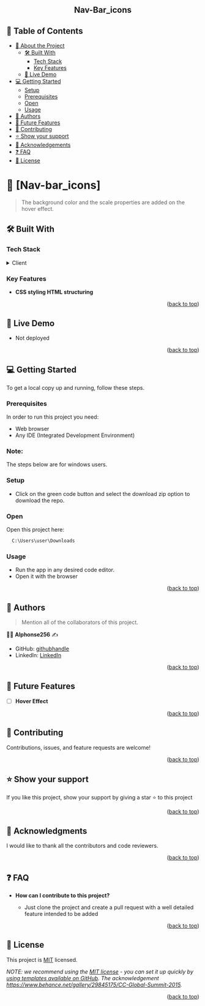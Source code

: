 
<a name="readme-top"></a>

<!--
HOW TO USE:
This is an example of how you may give instructions on setting up your project locally.

Modify this file to match your project and remove sections that don't apply.

REQUIRED SECTIONS:
- Table of Contents
- About the Project
  - Built With
  - Live Demo
- Getting Started
- Authors
- Future Features
- Contributing
- Show your support
- Acknowledgements
- License

After you're finished please remove all the comments and instructions!
-->

<div align="center">

  <!-- <img src="emoji.png" alt="logo" width="140"  height="auto" />
  <br/> -->

  <h2><b>Nav-Bar_icons</b></h2>

</div>

<!-- TABLE OF CONTENTS -->

## 📗 Table of Contents

- [📖 About the Project](#about-project)
  - [🛠 Built With](#built-with)
    - [Tech Stack](#tech-stack)
    - [Key Features](#key-features)
  - [🚀 Live Demo](#live-demo)
- [💻 Getting Started](#getting-started)
  - [Setup](#setup)
  - [Prerequisites](#prerequisites)
  - [Open](#open)
  - [Usage](#usage)
  <!-- - [Run tests](#run-tests) -->
  <!-- - [Deployment](#triangular_flag_on_post-deployment) -->
- [👥 Authors](#authors)
- [🔭 Future Features](#future-features)
- [🤝 Contributing](#contributing)
- [⭐️ Show your support](#support)
- [🙏 Acknowledgements](#acknowledgements)
- [❓ FAQ](#faq)
- [📝 License](#license)

<!-- PROJECT DESCRIPTION -->

# 📖 [Nav-bar_icons] <a name="about-project"></a>

> The background color and the scale properties are added on the hover effect. 

<!-- **[Conforence capstone project]** is a... -->

## 🛠 Built With <a name="built-with"></a>

### Tech Stack <a name="tech-stack"></a>


<details>
  <summary>Client</summary>
  <ul>
    <li>HTML</li>
    <li>CSS</li>
  </ul>
</details>

<!-- Features -->

### Key Features <a name="key-features"></a>


- **CSS styling HTML structuring**
<!-- - **Linter Test** -->
<!-- - **ES6 and Modularization** -->

<p align="right">(<a href="#readme-top">back to top</a>)</p>

<!-- LIVE DEMO -->

## 🚀 Live Demo 

- Not deployed

<p align="right">(<a href="#readme-top">back to top</a>)</p>

<!-- GETTING STARTED -->

## 💻 Getting Started <a name="getting-started"></a>


To get a local copy up and running, follow these steps.

### Prerequisites

In order to run this project you need:
- Web browser
- Any IDE (Integrated Development Environment)
 ### Note: 
 The steps below are for windows users.

<!-- ## Node required
Nod node required -->

### Setup

- Click on the green code button and select the download zip option to download the repo.


<!-- ```sh
  cd my-folder
  git clone https://github.com/Alphonse256/JS-Fetch_API.git
``` -->

### Open

Open this project here:

```sh
  C:\Users\user\Downloads
```

### Usage

- Run the app in any desired code editor.
- Open it with the browser

<p align="right">(<a href="#readme-top">back to top</a>)</p>

<!-- AUTHORS -->

## 👥 Authors <a name="Alphonse256"></a>

> Mention all of the collaborators of this project.

:man_technologist:  **Alphonse256** :writing_hand: 

- GitHub: [githubhandle](https://github.com/Alphonse256)
- LinkedIn: [LinkedIn](https://www.linkedin.com/in/ntihanabayo-alphonse-368388252/) 




<p align="right">(<a href="#readme-top">back to top</a>)</p>

<!-- FUTURE FEATURES -->

## 🔭 Future Features <a name="future-features"></a>


- [ ] **Hover Effect**


<p align="right">(<a href="#readme-top">back to top</a>)</p>

<!-- CONTRIBUTING -->

## 🤝 Contributing <a name="contributing"></a>

Contributions, issues, and feature requests are welcome!

<!-- Feel free to check the [issues page](https://github.com/AlphaNtihinduka/Microverse-leaderboard/issues). -->

<p align="right">(<a href="#readme-top">back to top</a>)</p>

<!-- SUPPORT -->

## ⭐️ Show your support <a name="support"></a>


If you like this project, show your support by giving a star ⭐️ to this project


<p align="right">(<a href="#readme-top">back to top</a>)</p>

<!-- ACKNOWLEDGEMENTS -->

## 🙏 Acknowledgments <a name="acknowledgements"></a>


I would like to thank all the contributors and code reviewers.

<p align="right">(<a href="#readme-top">back to top</a>)</p>

<!-- FAQ (optional) -->

## ❓ FAQ <a name="faq"></a>



- **How can I contribute to this project?**

  - Just clone the project and create a pull request with a well detailed feature intended to be added

<!-- - **Can I add external libraries?**

  - Yes, but it must be license you own the right to or open source library -->

<p align="right">(<a href="#readme-top">back to top</a>)</p>

<!-- LICENSE -->

## 📝 License <a name="license"></a>

This project is [MIT](./LICENSE) licensed.

_NOTE: we recommend using the [MIT license](https://choosealicense.com/licenses/mit/) - you can set it up quickly by [using templates available on GitHub](https://docs.github.com/en/communities/setting-up-your-project-for-healthy-contributions/adding-a-license-to-a-repository). The acknowledgement https://www.behance.net/gallery/29845175/CC-Global-Summit-2015._

<p align="right">(<a href="#readme-top">back to top</a>)</p>





















































































































































